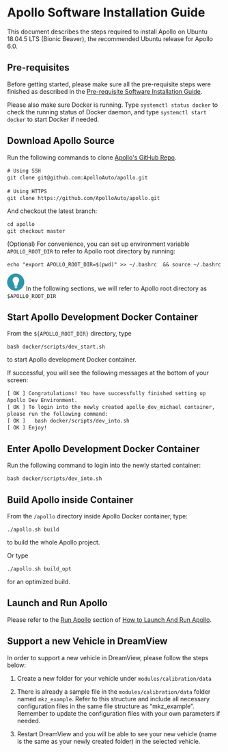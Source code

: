 # Apollo Software Installation Guide

This document describes the steps required to install Apollo on Ubuntu 18.04.5
LTS (Bionic Beaver), the recommended Ubuntu release for Apollo 6.0.

## Pre-requisites

Before getting started, please make sure all the pre-requisite steps were
finished as described in the
[Pre-requisite Software Installation Guide](../specs/prerequisite_software_installation_guide.md).

Please also make sure Docker is running. Type `systemctl status docker` to check
the running status of Docker daemon, and type `systemctl start docker` to start
Docker if needed.

## Download Apollo Source

Run the following commands to clone
[Apollo's GitHub Repo](https://github.com/ApolloAuto/apollo.git).

```
# Using SSH
git clone git@github.com:ApolloAuto/apollo.git

# Using HTTPS
git clone https://github.com/ApolloAuto/apollo.git

```

And checkout the latest branch:

```
cd apollo
git checkout master
```

(Optional) For convenience, you can set up environment variable
`APOLLO_ROOT_DIR` to refer to Apollo root directory by running:

```
echo "export APOLLO_ROOT_DIR=$(pwd)" >> ~/.bashrc  && source ~/.bashrc
```

![tip](images/tip_icon.png) In the following sections, we will refer to Apollo
root directory as `$APOLLO_ROOT_DIR`

## Start Apollo Development Docker Container

From the `${APOLLO_ROOT_DIR}` directory, type

```
bash docker/scripts/dev_start.sh
```

to start Apollo development Docker container.

If successful, you will see the following messages at the bottom of your screen:

```
[ OK ] Congratulations! You have successfully finished setting up Apollo Dev Environment.
[ OK ] To login into the newly created apollo_dev_michael container, please run the following command:
[ OK ]   bash docker/scripts/dev_into.sh
[ OK ] Enjoy!
```

## Enter Apollo Development Docker Container

Run the following command to login into the newly started container:

```
bash docker/scripts/dev_into.sh
```

## Build Apollo inside Container

From the `/apollo` directory inside Apollo Docker container, type:

```
./apollo.sh build
```

to build the whole Apollo project.

Or type

```
./apollo.sh build_opt
```

for an optimized build.

## Launch and Run Apollo

Please refer to the
[Run Apollo](../howto/how_to_launch_and_run_apollo.md#run-apollo) section of
[How to Launch And Run Apollo](../howto/how_to_launch_and_run_apollo.md).

## Support a new Vehicle in DreamView

In order to support a new vehicle in DreamView, please follow the steps below:

1. Create a new folder for your vehicle under `modules/calibration/data`

2. There is already a sample file in the `modules/calibration/data` folder named
   `mkz_example`. Refer to this structure and include all necessary
   configuration files in the same file structure as “mkz_example”. Remember to
   update the configuration files with your own parameters if needed.

3. Restart DreamView and you will be able to see your new vehicle (name is the
   same as your newly created folder) in the selected vehicle.
